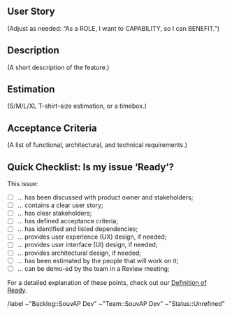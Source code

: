## User Story

(Adjust as needed: “As a ROLE, I want to CAPABILITY, so I can BENEFIT.”)

## Description

(A short description of the feature.)

## Estimation

(S/M/L/XL T-shirt-size estimation, or a timebox.)

## Acceptance Criteria

(A list of functional, architectural, and technical requirements.)

## Quick Checklist: Is my issue ‘Ready’?

This issue:

- [ ] … has been discussed with product owner and stakeholders;
- [ ] … contains a clear user story;
- [ ] … has clear stakeholders;
- [ ] … has defined acceptance criteria;
- [ ] … has identified and listed dependencies;
- [ ] … provides user experience (UX) design, if needed;
- [ ] … provides user interface (UI) design, if needed;
- [ ] … provides architectural design, if needed;
- [ ] … has been estimated by the people that will work on it;
- [ ] … can be demo-ed by the team in a Review meeting;

For a detailed explanation of these points, check out our [Definition of Ready](https://git.knut.univention.de/univention/customers/dataport/team-souvap/-/blob/master/agreements/definition-of-ready.md).


/label ~"Backlog::SouvAP Dev" ~"Team::SouvAP Dev" ~"Status::Unrefined"